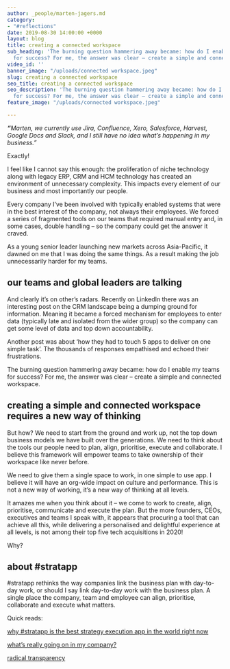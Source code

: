 ```yaml
---
author: _people/marten-jagers.md
category:
- "#reflections"
date: 2019-08-30 14:00:00 +0000
layout: blog
title: creating a connected workspace
sub_heading: 'The burning question hammering away became: how do I enable my teams
  for success? For me, the answer was clear – create a simple and connected workspace. '
video_id: ''
banner_image: "/uploads/connected workspace.jpeg"
slug: creating a connected workspace
seo_title: creating a connected workspace
seo_description: 'The burning question hammering away became: how do I enable my teams
  for success? For me, the answer was clear – create a simple and connected workspace. '
feature_image: "/uploads/connected workspace.jpeg"

---
```

**_“_**_Marten, we currently use Jira, Confluence, Xero, Salesforce, Harvest, Google Docs and Slack, and I still have no idea what’s happening in my business.”_

Exactly!

I feel like I cannot say this enough: the proliferation of niche technology along with legacy ERP, CRM and HCM technology has created an environment of unnecessary complexity. This impacts every element of our business and most importantly our people.

Every company I’ve been involved with typically enabled systems that were in the best interest of the company, not always their employees. We forced a series of fragmented tools on our teams that required manual entry and, in some cases, double handling – so the company could get the answer it craved.

As a young senior leader launching new markets across Asia-Pacific, it dawned on me that I was doing the same things. As a result making the job unnecessarily harder for my teams.

## **our teams and global leaders are talking**

And clearly it’s on other’s radars. Recently on LinkedIn there was an interesting post on the CRM landscape being a dumping ground for information. Meaning it became a forced mechanism for employees to enter data (typically late and isolated from the wider group) so the company can get some level of data and top down accountability.

Another post was about ‘how they had to touch 5 apps to deliver on one simple task’. The thousands of responses empathised and echoed their frustrations.

The burning question hammering away became: how do I enable my teams for success? For me, the answer was clear – create a simple and connected workspace.

## **creating a simple and connected workspace requires a new way of thinking**

But how? We need to start from the ground and work up, not the top down business models we have built over the generations. We need to think about the tools our people need to plan, align, prioritise, execute and collaborate. I believe this framework will empower teams to take ownership of their workspace like never before.

We need to give them a single space to work, in one simple to use app. I believe it will have an org-wide impact on culture and performance. This is not a new way of working, it’s a new way of thinking at all levels.

It amazes me when you think about it – we come to work to create, align, prioritise, communicate and execute the plan. But the more founders, CEOs, executives and teams I speak with, it appears that procuring a tool that can achieve all this, while delivering a personalised and delightful experience at all levels, is not among their top five tech acquisitions in 2020!

Why?

## **about #stratapp**

\#stratapp rethinks the way companies link the business plan with day-to-day work, or should I say link day-to-day work with the business plan. A single place the company, team and employee can align, prioritise, collaborate and execute what matters.

Quick reads:

[why #stratapp is the best strategy execution app in the world right now](https://stratapp.ai/blog/best-strategy-execution-software-app/ "best strategy execution app")

[what’s really going on in my company?](https://stratapp.ai/blog/what-is-really-going-on-in-my-company/ "what's really going on?")

[radical transparency](https://stratapp.ai/blog/radical-transparency/ "radical transparency by Ray Dalio")